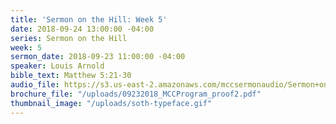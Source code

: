 ```yaml
---
title: 'Sermon on the Hill: Week 5'
date: 2018-09-24 13:00:00 -04:00
series: Sermon on the Hill
week: 5
sermon_date: 2018-09-23 11:00:00 -04:00
speaker: Louis Arnold
bible_text: Matthew 5:21-30
audio_file: https://s3.us-east-2.amazonaws.com/mccsermonaudio/Sermon+on+the+Hill_+Week+5.lite.mp3
brochure_file: "/uploads/09232018_MCCProgram_proof2.pdf"
thumbnail_image: "/uploads/soth-typeface.gif"
---
```


